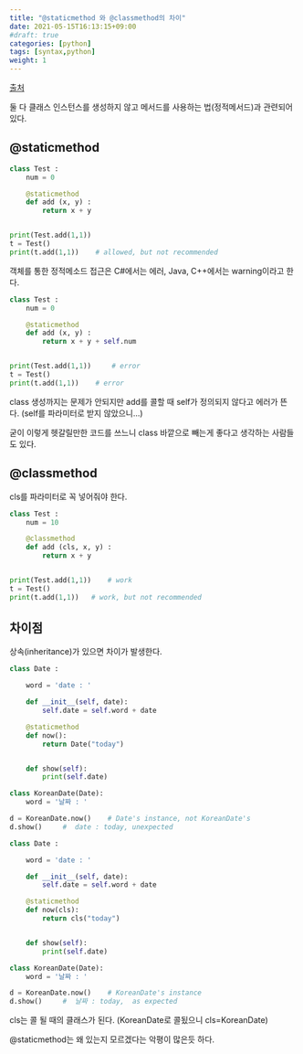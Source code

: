 ```yaml
---
title: "@staticmethod 와 @classmethod의 차이"
date: 2021-05-15T16:13:15+09:00
#draft: true
categories: [python]
tags: [syntax,python]
weight: 1
---
```


[출처](https://hamait.tistory.com/635)

둘 다 클래스 인스턴스를 생성하지 않고 메서드를 사용하는 법(정적메서드)과 관련되어있다.

## @staticmethod

```python
class Test :
    num = 0

    @staticmethod
    def add (x, y) :
        return x + y


print(Test.add(1,1))
t = Test()
print(t.add(1,1))    # allowed, but not recommended
```

객체를 통한 정적메소드 접근은 C#에서는 에러, Java, C++에서는 warning이라고 한다.

```python
class Test :
    num = 0

    @staticmethod
    def add (x, y) :
        return x + y + self.num


print(Test.add(1,1))     # error
t = Test()
print(t.add(1,1))    # error
```

class 생성까지는 문제가 안되지만 add를 콜할 때 self가 정의되지 않다고 에러가 뜬다. (self를 파라미터로 받지 않았으니...)

굳이 이렇게 헷갈릴만한 코드를 쓰느니 class 바깥으로 빼는게 좋다고 생각하는 사람들도 있다.

## @classmethod

cls를 파라미터로 꼭 넣어줘야 한다.

```python
class Test :
    num = 10

    @classmethod
    def add (cls, x, y) :
        return x + y


print(Test.add(1,1))    # work
t = Test()
print(t.add(1,1))   # work, but not recommended
```

## 차이점

상속(inheritance)가 있으면 차이가 발생한다.

```python
class Date :

    word = 'date : '

    def __init__(self, date):
        self.date = self.word + date

    @staticmethod
    def now():
        return Date("today")


    def show(self):
        print(self.date)

class KoreanDate(Date):
    word = '날짜 : '

d = KoreanDate.now()    # Date's instance, not KoreanDate's
d.show()     #  date : today, unexpected
```

```python
class Date :

    word = 'date : '

    def __init__(self, date):
        self.date = self.word + date

    @staticmethod
    def now(cls):
        return cls("today")


    def show(self):
        print(self.date)

class KoreanDate(Date):
    word = '날짜 : '

d = KoreanDate.now()    # KoreanDate's instance
d.show()     #  날짜 : today,  as expected
```

cls는 콜 될 때의 클래스가 된다. (KoreanDate로 콜됬으니 cls=KoreanDate)

@staticmethod는 왜 있는지 모르겠다는 악평이 많은듯 하다.
